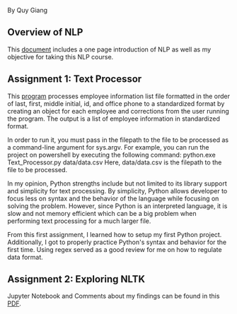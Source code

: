 By Quy Giang
 
## Overview of NLP
This [document](Overview_of_NLP.pdf) includes a one page introduction of NLP as well as my objective for taking this NLP course.

## Assignment 1: Text Processor
This [program](https://github.com/tqyn117/NLP-Portfolio/blob/main/src/Homework1/Text_Processor.py) processes employee information list file formatted in the order of last, first, middle initial, id, and office phone to a standardized format by creating an object for each employee and corrections from the user running the program. The output is a list of employee information in standardized format.

In order to run it, you must pass in the filepath to the file to be processed as a command-line argument for sys.argv. For example, you can run the project on powershell by executing the following command: python.exe Text_Processor.py data/data.csv
Here, data/data.csv is the filepath to the file to be processed.

In my opinion, Python strengths include but not limited to its library support and simplicity for text processing. By simplicity, Python allows developer to focus less on syntax and the behavior of the language while focusing on solving the problem. However, since Python is an interpreted language, it is slow and not memory efficient which can be a big problem when performing text processing for a much larger file.

From this first assignment, I learned how to setup my first Python project. Additionally, I got to properly practice Python's syntax and behavior for the first time. Using regex served as a good review for me on how to regulate data format.

## Assignment 2: Exploring NLTK
Jupyter Notebook and Comments about my findings can be found in this [PDF](https://github.com/tqyn117/NLP-Portfolio/blob/main/src/Homework2/Exploring_NLTK_Jupyter_Notebook.pdf).
